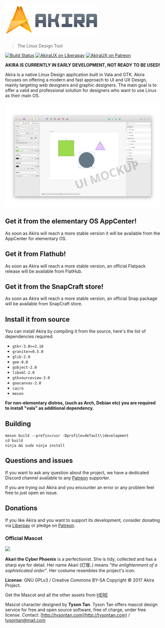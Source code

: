 # ![Akira](akira-logo-transparent.png)
> The Linux Design Tool

[![Build Status](https://travis-ci.org/akiraux/Akira.svg)](https://travis-ci.org/akiraux/Akira) [![AkiraUX on Liberapay](http://img.shields.io/liberapay/patrons/AkiraUX.svg?logo=liberapay)](https://liberapay.com/AkiraUX/)  [![AkiraUX on Patreon](https://img.shields.io/badge/patreon-donate-orange.svg?logo=patreon)](https://www.patreon.com/akiraux)

**AKIRA IS CURRENTLY IN EARLY DEVELOPMENT, NOT READY TO BE USED!**

Akira is a native Linux Design application built in Vala and GTK. Akira focuses on offering a modern and fast approach to UI and UX Design, mainly targeting web designers and graphic designers.
The main goal is to offer a valid and professional solution for designers who want to use Linux as their main OS.

![](akira-screenshot.png)

## Get it from the elementary OS AppCenter!
<!--- Akira, is primarly available from the AppCenter for elementary OS. Download it from there! -->
As soon as Akira will reach a more stable version it will be available from the AppCenter for elementary OS.
<!--- [![Get it on AppCenter](https://appcenter.elementary.io/badge.svg)](https://appcenter.elementary.io/com.github.akiraux.akira) -->

## Get it from Flathub!
As soon as Akira will reach a more stable version, an official Flatpack release will be available from FlatHub.

## Get it from the SnapCraft store!
As soon as Akira will reach a more stable version, an official Snap package will be available from SnapCraft store.

## Install it from source
You can install Akira by compiling it from the source, here's the list of dependencies required:
 - `gtk+-3.0>=3.18`
 - `granite>=0.5.0`
 - `glib-2.0`
 - `gee-0.8`
 - `gobject-2.0`
 - `libxml-2.0`
 - `gtksourceview-3.0`
 - `goocanvas-2.0`
 - `cairo`
 - `meson`

**For non-elementary distros, (such as Arch, Debian etc) you are required to install "vala" as additional dependency.**

## Building
```
meson build --prefix=/usr -Dprofile=default\|development
cd build
ninja && sudo ninja install
```

## Questions and issues
If you want to ask any question about the project, we have a dedicated Discord channel available to any [Patreon](https://www.patreon.com/akiraux) supporter.

If you are trying out Akira and you encounter an error or any problem feel free to just open an issue.

## Donations
If you like Akira and you want to support its development, consider donating via [Liberpay](https://liberapay.com/AkiraUX/) or pledge on [Patreon](https://www.patreon.com/akiraux).

### Official Mascot
![](https://github.com/akiraux/assets/blob/master/mascot/akira-mascot-akari.png)

**Akari the Cyber Phoenix** is a perfectionist. She is tidy, collected and has a sharp eye for detail. Her name Akari (灯理、) means *"the enlightenment of a sophisticated order"*. Her costume resembles the project's icon.

**License**: GNU GPLv3 / Creative Commons BY-SA
Copyright © 2017 Akira Project.

Get the Mascot and all the other assets from [HERE](https://github.com/akiraux/assets)

Mascot character designed by **Tyson Tan**.
Tyson Tan offers mascot design service for free and open source software, free of charge, under free license.
Contact: [http://tysontan.com](http://tysontan.com)  / [tysontan@mail.com](mailto:tysontan@mail.com)
